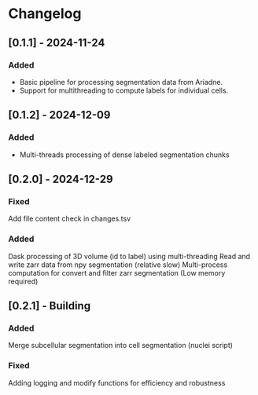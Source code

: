 # Changelog

## [0.1.1] - 2024-11-24
### Added
- Basic pipeline for processing segmentation data from Ariadne.
- Support for multithreading to compute labels for individual cells.

## [0.1.2] - 2024-12-09
### Added
- Multi-threads processing of dense labeled segmentation chunks

## [0.2.0] - 2024-12-29
### Fixed
  Add file content check in changes.tsv
### Added
  Dask processing of 3D volume (id to label) using multi-threading
  Read and write zarr data from npy segmentation (relative slow)
  Multi-process computation for convert and filter zarr segmentation (Low memory required)

## [0.2.1] - Building
### Added
  Merge subcellular segmentation into cell segmentation (nuclei script)
### Fixed
  Adding logging and modify functions for efficiency and robustness
